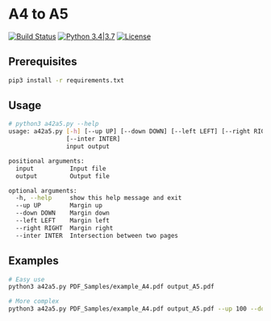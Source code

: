 # A4 to A5

[![Build Status](https://travis-ci.org/nbeguier/a42a5.svg?branch=master)](https://travis-ci.org/nbeguier/a42a5) [![Python 3.4|3.7](https://img.shields.io/badge/python-3.2|3.7-green.svg)](https://www.python.org/) [![License](https://img.shields.io/badge/Licence-Apache%202.0-blue.svg)](https://github.com/nbeguier/a42a5/blob/master/LICENSE)

## Prerequisites

```bash
pip3 install -r requirements.txt
```

## Usage

```bash
# python3 a42a5.py --help
usage: a42a5.py [-h] [--up UP] [--down DOWN] [--left LEFT] [--right RIGHT]
                [--inter INTER]
                input output

positional arguments:
  input          Input file
  output         Output file

optional arguments:
  -h, --help     show this help message and exit
  --up UP        Margin up
  --down DOWN    Margin down
  --left LEFT    Margin left
  --right RIGHT  Margin right
  --inter INTER  Intersection between two pages
```

## Examples

```bash
# Easy use
python3 a42a5.py PDF_Samples/example_A4.pdf output_A5.pdf

# More complex
python3 a42a5.py PDF_Samples/example_A4.pdf output_A5.pdf --up 100 --down 100 --left 10 --right 5 --inter 20
```
